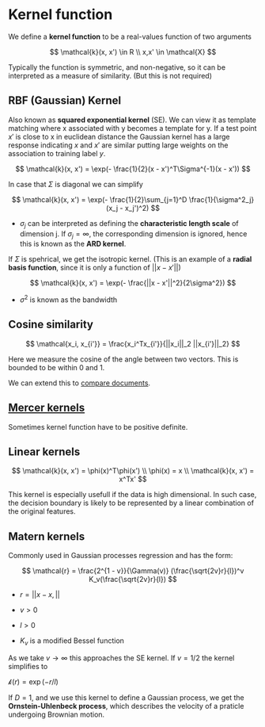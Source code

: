 # Kernel function

We define a **kernel function** to be a real-values function of two arguments 

$$
    \mathcal{k}(x, x') \in R \\
    x,x' \in \mathcal{X}
$$

Typically the function is symmetric, and non-negative, so it can be interpreted as a measure of similarity. (But this is not required)

## RBF (Gaussian) Kernel 
Also known as **squared exponential kernel** (SE). We can view it as template matching where x associated with y becomes a template for y. If a test point $x'$ is close to x in euclidean distance the Gaussian kernel has a large response indicating $x$ and $x'$ are similar putting large weights on the association to training label $y$.

$$
\mathcal{k}(x, x') = \exp(- \frac{1}{2}(x - x')^T\Sigma^{-1}(x - x'))
$$

In case that $\Sigma$ is diagonal we can simplify

$$
\mathcal{k}(x, x') = \exp(- \frac{1}{2}\sum_{j=1}^D \frac{1}{\sigma^2_j}(x_j - x_j')^2)
$$

* $\sigma_j$ can be interpreted as defining the **characteristic length scale** of dimension j. If $\sigma_j = \infty$, the corresponding dimension is ignored, hence this is known as the **ARD kernel**. 

If $\Sigma$ is spehrical, we get the isotropic kernel. (This is an example of a **radial basis function**, since it is only a function of $||x - x'||$)

$$
\mathcal{k}(x, x') = \exp(- \frac{||x - x'||^2}{2\sigma^2})
$$

* $\sigma^2$ is known as the bandwidth

## Cosine similarity
$$
\mathcal{x_i, x_{i'}} = \frac{x_i^Tx_{i'}}{||x_i||_2 ||x_{i'}||_2}
$$

Here we measure the cosine of the angle between two vectors. This is bounded to be within 0 and 1.

We can extend this to [compare documents](tf_idf_kernel.md).


## [Mercer kernels](mercer_kernel.md)
Sometimes kernel function have to be positive definite.

## Linear kernels

$$
\mathcal{k}(x, x') = \phi(x)^T\phi(x') \\ 
\phi(x) = x \\
\mathcal{k}(x, x') = x^Tx'
$$

This kernel is especially usefull if the data is high dimensional. In such case, the decision boundary is likely to be represented by a linear combination of the original features. 

## Matern kernels
Commonly used in Gaussian processes regression and has the form:

$$
\mathcal{r} = \frac{2^{1 - v}}{\Gamma(v)} (\frac{\sqrt{2v}r}{l})^v K_v(\frac{\sqrt{2v}r}{l})
$$
* $r = ||x - x,||$

* $v > 0$
* $l > 0$

* $K_v$ is a modified Bessel function

As we take $v \rightarrow \infty$ this approaches the SE kernel. If $v = 1/2$ the kernel simplifies to 

$\mathcal{k}(r) = \exp(-r /l)$

If $D=1$, and we use this kernel to define a Gaussian process, we get the **Ornstein-Uhlenbeck process**, which describes the velocity of a praticle undergoing Brownian motion. 